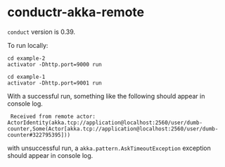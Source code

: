 # conductr-akka-remote

`conduct` version is 0.39.

To run locally:

```
cd example-2
activator -Dhttp.port=9000 run
```

```
cd example-1
activator -Dhttp.port=9001 run
```

With a successful run, something like the following should appear in console log.

`
Received from remote actor: ActorIdentity(akka.tcp://application@localhost:2560/user/dumb-counter,Some(Actor[akka.tcp://application@localhost:2560/user/dumb-counter#322795395]))`


with unsuccessful run, a `akka.pattern.AskTimeoutException` exception should appear in console log.
